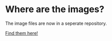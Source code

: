 # Where are the images?

The image files are now in a seperate repository.

[Find them here!](https://github.com/lulzbot3d/CuraLE_Resources/tree/main/images)
